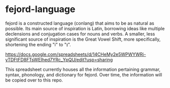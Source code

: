# fejord-language
fejord is a constructed language (conlang) that aims to be as natural as possible. Its main source of inspiration is Latin, borrowing ideas like multiple declensions and conjugation cases for nouns and verbs. A smaller, less significant source of inspiration is the Great Vowel Shift, more specifically, shortening the ending "i" to "ɪ". 

https://docs.google.com/spreadsheets/d/14CHeMy2e5WPWYWRi-yTDFtFD8FTsWEIhed7YRc_YpQU/edit?usp=sharing

This spreadsheet currently houses all the information pertaining grammar, syntax, phonology, and dictionary for fejord. Over time, the information will be copied over to this repo.
